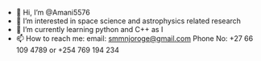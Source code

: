 - 👋 Hi, I’m @Amani5576
- 👀 I’m interested in space science and astrophysics related research
- 🌱 I’m currently learning python and C++ as I 
- 📫 How to reach me:
    email: smmnjoroge@gmail.com
    Phone No: +27 66 109 4789 or +254 769 194 234
   
<!---
Amani5576/Amani5576 is a ✨ special ✨ repository because its `README.md` (this file) appears on your GitHub profile.
You can click the Preview link to take a look at your changes.
--->
